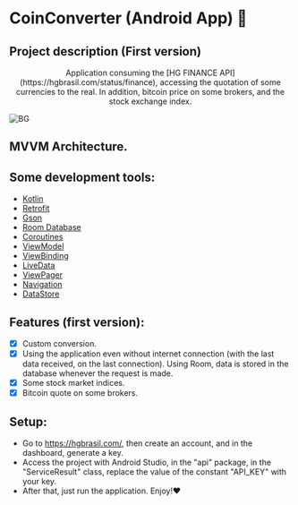 # CoinConverter (Android App) :money_with_wings:
## Project description (First version)
<p align="center">Application consuming the [HG FINANCE API](https://hgbrasil.com/status/finance), accessing the quotation of some currencies to the real. In addition, bitcoin price on some brokers, and the stock exchange index.</p>

![BG](https://user-images.githubusercontent.com/90936908/153720186-bebec2a9-a971-4451-897d-5377ffad94e0.jpg)

## MVVM Architecture.

## Some development tools:

- [Kotlin](https://kotlinlang.org/)
- [Retrofit](https://square.github.io/retrofit/)
- [Gson](https://github.com/google/gson)
- [Room Database](https://developer.android.com/reference/android/arch/persistence/room/RoomDatabase)
- [Coroutines](https://developer.android.com/kotlin/coroutines)
- [ViewModel](https://developer.android.com/topic/libraries/architecture/viewmodel)
- [ViewBinding](https://developer.android.com/topic/libraries/view-binding)
- [LiveData](https://developer.android.com/topic/libraries/architecture/livedata)
- [ViewPager](https://developer.android.com/jetpack/androidx/releases/viewpager2)
- [Navigation](https://developer.android.com/guide/navigation)
- [DataStore](https://developer.android.com/topic/libraries/architecture/datastore)

## Features (first version):

- [x] Custom conversion.
- [x] Using the application even without internet connection (with the last data received, on the last connection). Using Room, data is stored in the database whenever the request is made.
- [x] Some stock market indices.
- [x] Bitcoin quote on some brokers.

## Setup:

- Go to https://hgbrasil.com/, then create an account, and in the dashboard, generate a key.
- Access the project with Android Studio, in the "api" package, in the "ServiceResult" class, replace the value of the constant "API_KEY" with your key.
- After that, just run the application. Enjoy!:heart:

